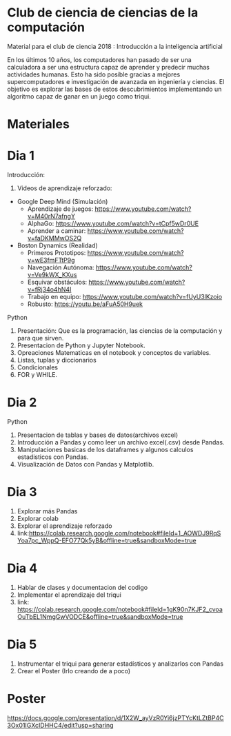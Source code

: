 # Club de ciencia de ciencias de la computación

Material para el club de ciencia 2018 : Introducción a la inteligencia artificial

En los últimos 10 años, los computadores han pasado de ser una calculadora a ser una estructura capaz de aprender y predecir muchas actividades humanas. Esto ha sido posible gracias a mejores supercomputadores e investigación de avanzada en ingeniería y ciencias. El objetivo es explorar las bases de estos descubrimientos implementando un algoritmo capaz de ganar en un juego como triqui.  

# Materiales


# Dia 1
Introducción:
1) Videos de aprendizaje reforzado: 
* Google Deep Mind (Simulación)
  * Aprendizaje de juegos: https://www.youtube.com/watch?v=M40rN7afngY
  * AlphaGo: https://www.youtube.com/watch?v=tCpf5wDr0UE
  * Aprender a caminar: https://www.youtube.com/watch?v=faDKMMwOS2Q
* Boston Dynamics (Realidad)
  * Primeros Prototipos: https://www.youtube.com/watch?v=wE3fmFTtP9g
  * Navegación Autónoma: https://www.youtube.com/watch?v=Ve9kWX_KXus
  * Esquivar obstáculos: https://www.youtube.com/watch?v=fRj34o4hN4I
  * Trabajo en equipo: https://www.youtube.com/watch?v=fUyU3lKzoio
  * Robusto: https://youtu.be/aFuA50H9uek

Python
1) Presentación: Que es la programación, las ciencias de la computación y para que sirven.
2) Presentacion de Python y Jupyter Notebook.
3) Opreaciones Matematicas en el notebook y conceptos de variables.
4) Listas, tuplas y diccionarios
5) Condicionales
6) FOR y WHILE.

# Dia 2
Python
1) Presentacion de tablas y bases de datos(archivos excel)
2) Introducción a Pandas y como leer un archivo excel(.csv) desde Pandas.
3) Manipulaciones basicas de los dataframes y algunos calculos estadisticos con Pandas.
4) Visualización de Datos con Pandas y Matplotlib.

# Dia 3
1) Explorar más Pandas
2) Explorar colab
3) Explorar el aprendizaje reforzado
4) link:https://colab.research.google.com/notebook#fileId=1_AOWDJ9RqSYoa7pc_WppQ-EFO77Qk5yB&offline=true&sandboxMode=true


# Dia 4
1) Hablar de clases y documentacion del codigo
2) Implementar el aprendizaje del triqui
3) link: https://colab.research.google.com/notebook#fileId=1gK90n7KJF2_cvoaOuTbEL1NmgGwVODCE&offline=true&sandboxMode=true

# Dia 5 

1) Instrumentar el triqui para generar estadísticos y analizarlos con Pandas
2) Crear el Poster (Irlo creando de a poco)

 
# Poster
https://docs.google.com/presentation/d/1X2W_ayVzR0Yi6jzPTYcKtLZtBP4C3Ox01IGXcIDHHC4/edit?usp=sharing
